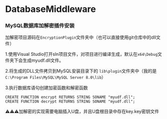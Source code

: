 # DatabaseMiddleware
### MySQL数据库加解密插件安装

加解密项目源码在`EncryptionPlugin`文件夹中（也可以直接使用git仓库中的dll文件）

1.使用Visual Studio打开sln项目文件，对项目进行编译生成，默认在`x64\Debug`文件夹下会生成myudf.dll文件。

2.将生成的DLL文件拷贝到MySQL安装目录下的 `lib\plugin`文件夹中（我的是`C:\Program Files\MySQL\MySQL Server 8.0\lib`）

3.执行数据库语句创建加密函数和解密函数

```mysql
CREATE FUNCTION encrypt RETURNS STRING SONAME "myudf.dll";
CREATE FUNCTION decrypt RETURNS STRING SONAME "myudf.dll";
```
⚠⚠⚠加解密的实现需要电脑插入U盘，并且U盘根目录中存在key.key密钥文件
